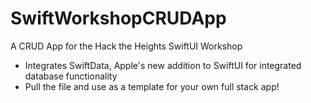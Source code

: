 # SwiftWorkshopCRUDApp
A CRUD App for the Hack the Heights SwiftUI Workshop
* Integrates SwiftData, Apple's new addition to SwiftUI for integrated database functionality
* Pull the file and use as a template for your own full stack app!
